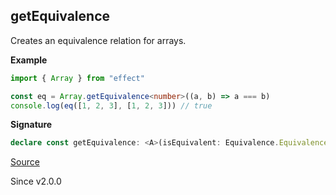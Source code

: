 ## getEquivalence

Creates an equivalence relation for arrays.

**Example**

```ts
import { Array } from "effect"

const eq = Array.getEquivalence<number>((a, b) => a === b)
console.log(eq([1, 2, 3], [1, 2, 3])) // true
```

**Signature**

```ts
declare const getEquivalence: <A>(isEquivalent: Equivalence.Equivalence<A>) => Equivalence.Equivalence<ReadonlyArray<A>>
```

[Source](https://github.com/Effect-TS/effect/tree/main/packages/effect/src/Array.ts#L2967)

Since v2.0.0